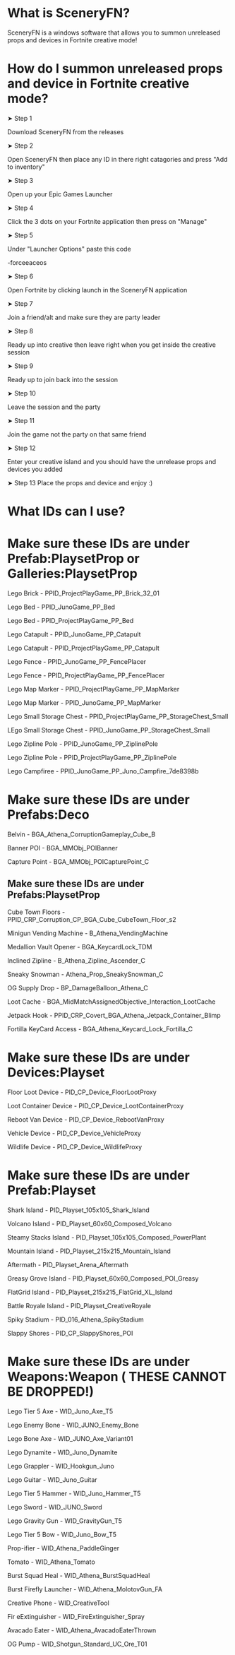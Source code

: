 # What is SceneryFN?

SceneryFN is a windows software that allows you to summon unreleased props and devices in Fortnite creative mode!

# How do I summon unreleased props and device in Fortnite creative mode?

➤ Step 1

Download SceneryFN from the releases

➤ Step 2

Open SceneryFN then place any ID in there right catagories and press "Add to inventory"

➤ Step 3

Open up your Epic Games Launcher

➤ Step 4

Click the 3 dots on your Fortnite application then press on "Manage"

➤ Step 5

Under "Launcher Options" paste this code 

-forceeaceos

➤ Step 6

Open Fortnite by clicking launch in the SceneryFN application

➤ Step 7

Join a friend/alt and make sure they are party leader

➤ Step 8

Ready up into creative then leave right when you get inside the creative session

➤ Step 9

Ready up to join back into the session

➤ Step 10

Leave the session and the party

➤ Step 11

Join the game not the party on that same friend

➤ Step 12

Enter your creative island and you should have the unrelease props and devices you added

➤ Step 13
Place the props and device and enjoy :)

# What IDs can I use?

# Make sure these IDs are under Prefab:PlaysetProp or Galleries:PlaysetProp

Lego Brick - PPID_ProjectPlayGame_PP_Brick_32_01

Lego Bed - PPID_JunoGame_PP_Bed

Lego Bed - PPID_ProjectPlayGame_PP_Bed

Lego Catapult - PPID_JunoGame_PP_Catapult

Lego Catapult - PPID_ProjectPlayGame_PP_Catapult

Lego Fence - PPID_JunoGame_PP_FencePlacer

Lego Fence - PPID_ProjectPlayGame_PP_FencePlacer

Lego Map Marker - PPID_ProjectPlayGame_PP_MapMarker

Lego Map Marker - PPID_JunoGame_PP_MapMarker

Lego Small Storage Chest - PPID_ProjectPlayGame_PP_StorageChest_Small

LEgo Small Storage Chest - PPID_JunoGame_PP_StorageChest_Small

Lego Zipline Pole - PPID_JunoGame_PP_ZiplinePole

Lego Zipline Pole - PPID_ProjectPlayGame_PP_ZiplinePole

Lego Campfiree - PPID_JunoGame_PP_Juno_Campfire_7de8398b

# Make sure these IDs are under Prefabs:Deco

Belvin - BGA_Athena_CorruptionGameplay_Cube_B

Banner POI - BGA_MMObj_POIBanner

Capture Point - BGA_MMObj_POICapturePoint_C

## Make sure these IDs are under Prefabs:PlaysetProp ##

Cube Town Floors - PPID_CRP_Corruption_CP_BGA_Cube_CubeTown_Floor_s2

Minigun Vending Machine - B_Athena_VendingMachine

Medallion Vault Opener - BGA_KeycardLock_TDM

Inclined Zipline - B_Athena_Zipline_Ascender_C

Sneaky Snowman - Athena_Prop_SneakySnowman_C

OG Supply Drop - BP_DamageBalloon_Athena_C

Loot Cache - BGA_MidMatchAssignedObjective_Interaction_LootCache

Jetpack Hook - PPID_CRP_Covert_BGA_Athena_Jetpack_Container_Blimp

Fortilla KeyCard Access - BGA_Athena_Keycard_Lock_Fortilla_C

# Make sure these IDs are under Devices:Playset

Floor Loot Device - PID_CP_Device_FloorLootProxy

Loot Container Device - PID_CP_Device_LootContainerProxy

Reboot Van Device - PID_CP_Device_RebootVanProxy

Vehicle Device - PID_CP_Device_VehicleProxy

Wildlife Device - PID_CP_Device_WildlifeProxy

# Make sure these IDs are under Prefab:Playset

Shark Island - PID_Playset_105x105_Shark_Island

Volcano Island - PID_Playset_60x60_Composed_Volcano

Steamy Stacks Island - PID_Playset_105x105_Composed_PowerPlant

Mountain Island - PID_Playset_215x215_Mountain_Island

Aftermath - PID_Playset_Arena_Aftermath

Greasy Grove Island - PID_Playset_60x60_Composed_POI_Greasy

FlatGrid Island - PID_Playset_215x215_FlatGrid_XL_Island

Battle Royale Island -  PID_Playset_CreativeRoyale

Spiky Stadium - PID_016_Athena_SpikyStadium

Slappy Shores - PID_CP_SlappyShores_POI

# Make sure these IDs are under Weapons:Weapon ( THESE CANNOT BE DROPPED!)

Lego Tier 5 Axe - WID_Juno_Axe_T5

Lego Enemy Bone - WID_JUNO_Enemy_Bone

Lego Bone Axe - WID_JUNO_Axe_Variant01

Lego Dynamite - WID_Juno_Dynamite

Lego Grappler - WID_Hookgun_Juno

Lego Guitar - WID_Juno_Guitar

Lego Tier 5 Hammer - WID_Juno_Hammer_T5

Lego Sword - WID_JUNO_Sword

Lego Gravity Gun - WID_GravityGun_T5

Lego Tier 5 Bow - WID_Juno_Bow_T5

Prop-ifier - WID_Athena_PaddleGinger

Tomato - WID_Athena_Tomato

Burst Squad Heal - WID_Athena_BurstSquadHeal

Burst Firefly Launcher - WID_Athena_MolotovGun_FA

Creative Phone - WID_CreativeTool

Fir eExtinguisher - WID_FireExtinguisher_Spray

Avacado Eater - WID_Athena_AvacadoEaterThrown

OG Pump - WID_Shotgun_Standard_UC_Ore_T01
